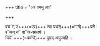 +++
title = "०१ वयमु त्वा"

+++

वय᳓म् उ+++(=एव)+++ त्वा पथस्+++(=मार्ग)+++पते  
र᳓थन् न᳓ वा᳓ज-सातये ।   
धिये᳓+++(=कर्मणे)+++ पूषन्न् अयुज्महि ॥   
